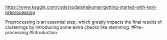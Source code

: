 https://www.kaggle.com/code/sudalairajkumar/getting-started-with-text-preprocessing

Preprocessing is an essential step, which greatly impacts the final results of clusterings by introducing some extra checks like stemming.
#Pre-processing #Introduction 
